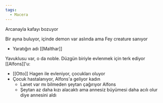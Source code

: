 ```yaml
---  
tags:
  - Macera  
---  
```

  
Arcanayla kafayı bozuyor  
  
Bir ayna buluyor, içinde demon var aslında ama Fey creature sanıyor  
  
- Yaratığın adı [[Malthar]]  
  
Yavuklusu var, o da noble. Düzgün biriyle evlenmek için terk ediyor [[Alfons]]'u:  
  
- [[Otto]] Hagen ile evleniyor, çocukları oluyor  
- Çocuk hastalanıyor, Alfons'a geliyor kadın  
	- Lanet var mı bilmeden şeytan çağırıyor Alfons  
	- Şeytan az daha kızı alacaktı ama annesiz büyümesi daha acılı olur diye annesini aldı